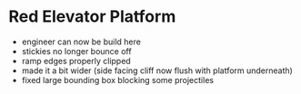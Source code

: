 # Red Elevator Platform
- engineer can now be build here
- stickies no longer bounce off
- ramp edges properly clipped
- made it a bit wider (side facing cliff now flush with platform underneath)
- fixed large bounding box blocking some projectiles